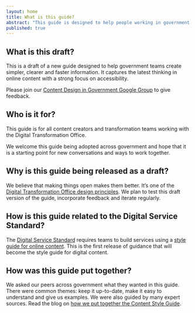 ```yaml
---
layout: home
title: What is this guide?
abstract: "This guide is designed to help people working in government create simpler, clearer and faster information. This is an early release that will evolve over time based on feedback and suggestions from the government community."
published: true
---
```


## What is this draft?

This is a draft of a new guide designed to help government teams create simpler, clearer and faster information. It captures the latest thinking in online content with a strong focus on accessibility.

Please join our [Content Design in Government Google Group](https://groups.google.com/a/digital.gov.au/forum/?hl=en#!forum/content-design-in-government) to give feedback.

## Who is it for?

This guide is for all content creators and transformation teams working with the Digital Transformation Office.

We welcome this guide being adopted across government and hope that it is a starting point for new conversations and ways to work together.

## Why is this guide being released as a draft?

We believe that making things open makes them better. It’s one of the [Digital Transformation Office design principles](https://www.dto.gov.au/standard/design-principles/). We plan to test this draft version of the guide, incorporate feedback and iterate regularly.

## How is this guide related to the Digital Service Standard?

The [Digital Service Standard](https://www.dto.gov.au/standard/) requires teams to build services using a [style guide for online content](https://www.dto.gov.au/standard/6-consistent-and-responsive/). This is the first release of guidance that will become the style guide for digital content.

## How was this guide put together?

We asked our peers across government what they wanted in this guide. There were common themes: keep it up-to-date, make it easy to understand and give us examples. We were also guided by many expert sources. Read the blog on [how we put together the Content Style Guide](https://www.dto.gov.au/blog/walking-the-talk/).
